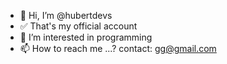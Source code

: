 - 👋 Hi, I’m @hubertdevs
- ✅ That's my official account
- 👀 I’m interested in programming
- 📫 How to reach me ...? contact: gg@gmail.com
<!---
hubertdevs/hubertdevs is a ✨ special ✨ repository because its `README.md` (this file) appears on your GitHub profile.
You can click the Preview link to take a look at your changes.
--->
